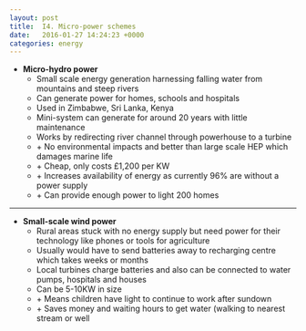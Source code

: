 ```yaml
---
layout: post
title:  I4. Micro-power schemes
date:   2016-01-27 14:24:23 +0000
categories: energy
---
```


* **Micro-hydro power**
	*  Small scale energy generation harnessing falling water from mountains and steep rivers
	*  Can generate power for homes, schools and hospitals
	*  Used in Zimbabwe, Sri Lanka, Kenya
	*  Mini-system can generate for around 20 years with little maintenance
	*  Works by redirecting river channel through powerhouse to a turbine
	*  \+ No environmental impacts and better than large scale HEP which damages marine life
	*  \+ Cheap, only costs £1,200 per KW
	*  \+ Increases availability of energy as currently 96% are without a power supply
	*  \+ Can provide enough power to light 200 homes

---

* **Small-scale wind power**
	* Rural areas stuck with no energy supply but need power for their technology like phones or tools for agriculture
	* Usually would have to send batteries away to recharging centre which takes weeks or months
	* Local turbines charge batteries and also can be connected to water pumps, hospitals and houses
	* Can be 5-10KW in size
	* \+ Means children have light to continue to work after sundown
	* \+ Saves money and waiting hours to get water (walking to nearest stream or well